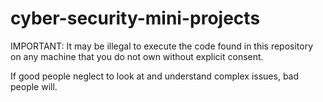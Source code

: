# cyber-security-mini-projects
IMPORTANT: It may be illegal to execute the code found in this repository on any machine that you do not own without explicit consent. 

If good people neglect to look at and understand complex issues, bad people will. 
